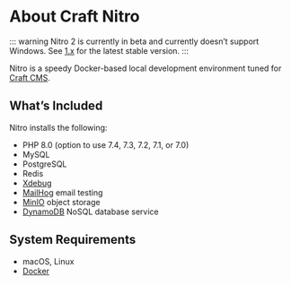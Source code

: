 # About Craft Nitro

::: warning
Nitro 2 is currently in beta and currently doesn’t support Windows. See [1.x](../1.x/) for the latest stable version.
:::

Nitro is a speedy Docker-based local development environment tuned for [Craft CMS](https://craftcms.com/).

## What’s Included

Nitro installs the following:

- PHP 8.0 (option to use 7.4, 7.3, 7.2, 7.1, or 7.0)
- MySQL
- PostgreSQL
- Redis
- [Xdebug](https://xdebug.org/)
- [MailHog](https://github.com/mailhog/MailHog) email testing
- [MinIO](https://min.io/) object storage
- [DynamoDB](https://aws.amazon.com/dynamodb/) NoSQL database service

## System Requirements

- macOS, Linux
- [Docker](https://www.docker.com/)
